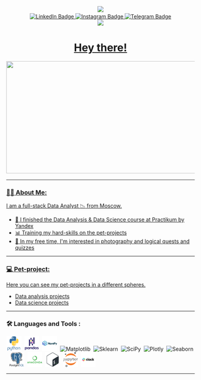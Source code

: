 <div id="header" align="center">
  <img src="https://media.giphy.com/media/KzJkzjggfGN5Py6nkT/giphy.gif" width="100"/>
</div>
<div id="badges" align="center">
  <a href="http://www.linkedin.com/in/oaveryanova">
    <img src="https://img.shields.io/badge/LinkedIn-blue?style=for-the-badge&logo=LinkedIn&logoColor=white" alt="LinkedIn Badge"/>
  </a>
  <a href="https://www.instagram.com/ph_averyanova">
    <img src="https://img.shields.io/badge/Instagram-orange?style=for-the-badge&logo=Instagram&logoColor=white" alt="Instagram Badge"/>
  </a>
  <a href="https://drive.google.com/file/d/1RmEQ7B15x9MXMJAi8lTwSp-VOI5aLIL0/view?usp=drivesdk">
    <img src="https://img.shields.io/badge/Telegram-blue?style=for-the-badge&logo=Telegram&logoColor=white" alt="Telegram Badge"/>
</div>
<div id="badges" align="center">
  <img src="https://komarev.com/ghpvc/?username=Ruzhaya"/>
</div>
<h1 align="center">
  Hey there!
</h1>
<div align="center">
  <img src="https://media.giphy.com/media/Y2siFL8PCUm5ucFBuS/giphy.gif" width="600" height="300"/>
</div>

---

### :woman_technologist: About Me:
I am a full-stack Data Analyst :chart_with_downwards_trend: from Moscow.
- :microscope: I finished the Data Analysis & Data Science course at Practikum by Yandex 
- :bar_chart: Training my hard-skills on the pet-projects 
- :camera_flash: In my free time, I'm interested in photography and logical quests and quizzes 

---

### :computer: Pet-project:
Here you can see my pet-projects in a different spheres.
* [Data analysis projects](https://github.com/Ruzhaya/Data_analysis_projects)
* [Data science projects](https://github.com/Ruzhaya/Data_science_projects)

---
  
### :hammer_and_wrench: Languages and Tools :
<div>
  <img src="https://github.com/devicons/devicon/blob/master/icons/python/python-original-wordmark.svg" title="Python" alt="Python" width="40" height="40"/>&nbsp;
  <img src="https://github.com/devicons/devicon/blob/master/icons/pandas/pandas-original-wordmark.svg" title="Pandas" alt="Pandas" width="40" height="40"/>&nbsp;
  <img src="https://github.com/devicons/devicon/blob/master/icons/numpy/numpy-original-wordmark.svg" title="NumPy" alt="NumPy" width="40" height="40"/>&nbsp;
  <img src="https://camo.githubusercontent.com/1b50dc4a1670e8748da0063c0728673f060eef77798141c326e55550ad7e1aea/68747470733a2f2f6d6174706c6f746c69622e6f72672f5f7374617469632f6c6f676f325f636f6d707265737365642e737667" title="Matplotlib" alt="Matplotlib" width="70" height="40"/>&nbsp;
  <img src="https://camo.githubusercontent.com/016e54b673ca5a16916351dcac8a3c390aa81c4a5714a8c8320c2824be01d1e1/68747470733a2f2f75706c6f61642e77696b696d656469612e6f72672f77696b6970656469612f636f6d6d6f6e732f7468756d622f302f30352f5363696b69745f6c6561726e5f6c6f676f5f736d616c6c2e7376672f3235363070782d5363696b69745f6c6561726e5f6c6f676f5f736d616c6c2e7376672e706e67" title="Sklearn" alt="Sklearn" width="60" height="40"/>&nbsp;
  <img src="https://github.com/valohai/ml-logos/blob/master/scipy.svg" title="SciPy" alt="SciPy" width="50" height="50"/>&nbsp;
  <img src="https://everipedia-storage.s3.amazonaws.com/ProfilePicture/en/Plotly__a0a015/Plotly-logo-01-square.png__95275.png" title="Plotly" alt="Plotly" width="50" height="50"/>&nbsp;
  <img src="https://github.com/mwaskom/seaborn/blob/master/doc/_static/logo-wide-lightbg.svg" title="Seaborn" alt="Seaborn" width="70" height="40"/>&nbsp;
  <img src="https://github.com/devicons/devicon/blob/master/icons/postgresql/postgresql-original-wordmark.svg" title="PostgreSQL" alt="PostgreSQL" width="40" height="40"/>&nbsp;
  <img src="https://github.com/devicons/devicon/blob/master/icons/anaconda/anaconda-original-wordmark.svg" title="Anaconda" alt="Anaconda" width="40" height="40"/>&nbsp;
  <img src="https://github.com/devicons/devicon/blob/master/icons/bash/bash-original.svg" title="Bash" alt="Bash" width="40" height="40"/>&nbsp;
  <img src="https://github.com/devicons/devicon/blob/master/icons/jupyter/jupyter-original-wordmark.svg" title="Jupyter" alt="Jupyter" width="40" height="40"/>&nbsp;
  <img src="https://github.com/devicons/devicon/blob/master/icons/slack/slack-original-wordmark.svg" title="Slack" alt="Slack" width="40" height="40"/>&nbsp;
</div>  

---
<!---
Ruzhaya/Ruzhaya is a ✨ special ✨ repository because its `README.md` (this file) appears on your GitHub profile.
You can click the Preview link to take a look at your changes.
--->
